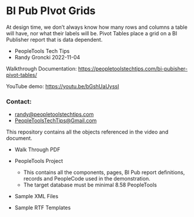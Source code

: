 # BI Pub PIvot Grids
At design time, we don’t always know how many rows and columns a table will have, nor what their labels will be.   Pivot Tables place a grid on a BI Publisher report that is data dependent.

* PeopleTools Tech Tips    
* Randy Groncki	2022-11-04


Walkthrough Documentation: https://peopletoolstechtips.com/bi-pubisher-pivot-tables/

YouTube demo: https://youtu.be/bGshUaUyssI

### Contact:  
* randy@peopletoolstechtips.com  
* PeopleToolsTechTips@Gmail.com


This repository contains all the objects referenced in the video and document.

* Walk Through PDF
* PeopleTools Project
  * This contains all the components, pages, BI Pub report definitions, records and PeopleCode used in the demonstration.
  * The target database must be minimal 8.58 PeopleTools

* Sample XML Files
* Sample RTF Templates
